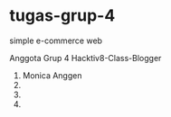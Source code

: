 # tugas-grup-4
simple e-commerce web

Anggota Grup 4 Hacktiv8-Class-Blogger

1. Monica Anggen
2.
3.
4.
